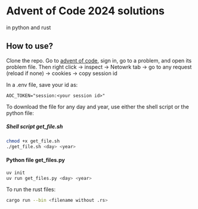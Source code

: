 # Advent of Code 2024 solutions

in python and rust

## How to use?

Clone the repo. Go to [advent of code](https://adventofcode.com), sign in, go to a problem, and open its problem file. Then right click -> inspect -> Netowrk tab -> go to any request (reload if none) -> cookies -> copy session id

In a .env file, save your id as:
```.env
AOC_TOKEN="session:<your session id>"
````
To download the file for any day and year, use either the shell script or the python file:

##### Shell script get_file.sh
```bash
chmod +x get_file.sh
./get_file.sh <day> <year>
```

#### Python file get_files.py
```bash
uv init
uv run get_files.py <day> <year>
```


To run the rust files:
```bash
cargo run --bin <filename without .rs>
```

